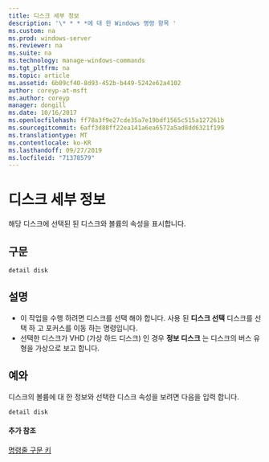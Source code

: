 ```yaml
---
title: 디스크 세부 정보
description: '\* * * *에 대 한 Windows 명령 항목 '
ms.custom: na
ms.prod: windows-server
ms.reviewer: na
ms.suite: na
ms.technology: manage-windows-commands
ms.tgt_pltfrm: na
ms.topic: article
ms.assetid: 6b09cf40-8d93-452b-b449-5242e62a4102
author: coreyp-at-msft
ms.author: coreyp
manager: dongill
ms.date: 10/16/2017
ms.openlocfilehash: ff78a3f9e27cde35a7e19bdf1565c515a127261b
ms.sourcegitcommit: 6aff3d88ff22ea141a6ea6572a5ad8dd6321f199
ms.translationtype: MT
ms.contentlocale: ko-KR
ms.lasthandoff: 09/27/2019
ms.locfileid: "71378579"
---
```

# <a name="detail-disk"></a>디스크 세부 정보



해당 디스크에 선택된 된 디스크와 볼륨의 속성을 표시합니다.

## <a name="syntax"></a>구문

```
detail disk
```

## <a name="remarks"></a>설명

-   이 작업을 수행 하려면 디스크를 선택 해야 합니다. 사용 된 **디스크 선택** 디스크를 선택 하 고 포커스를 이동 하는 명령입니다.
-   선택한 디스크가 VHD (가상 하드 디스크) 인 경우 **정보 디스크** 는 디스크의 버스 유형을 가상으로 보고 합니다.

## <a name="BKMK_examples"></a>예와

디스크의 볼륨에 대 한 정보와 선택한 디스크 속성을 보려면 다음을 입력 합니다.
```
detail disk
```

#### <a name="additional-references"></a>추가 참조

[명령줄 구문 키](command-line-syntax-key.md)

